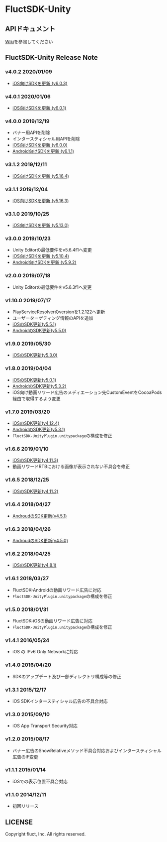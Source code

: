 # FluctSDK-Unity

## APIドキュメント

[Wiki](https://github.com/voyagegroup/FluctSDK-Unity/wiki)を参照してください

## FluctSDK-Unity Release Note

### v4.0.2 2020/01/09

* [iOS向けSDKを更新 (v6.0.3)](https://github.com/voyagegroup/FluctSDK-iOS)

### v4.0.1 2020/01/06

* [iOS向けSDKを更新 (v6.0.1)](https://github.com/voyagegroup/FluctSDK-iOS)

### v4.0.0 2019/12/19

* バナー用APIを削除
* インタースティシャル用APIを削除
* [iOS向けSDKを更新 (v6.0.0)](https://github.com/voyagegroup/FluctSDK-iOS)
* [Android向けSDKを更新 (v6.1.1)](https://github.com/voyagegroup/FluctSDK-Android)

### v3.1.2 2019/12/11

* [iOS向けSDKを更新 (v5.16.4)](https://github.com/voyagegroup/FluctSDK-iOS)

### v3.1.1 2019/12/04

* [iOS向けSDKを更新 (v5.16.3)](https://github.com/voyagegroup/FluctSDK-iOS)

### v3.1.0 2019/10/25

* [iOS向けSDKを更新 (v5.13.0)](https://github.com/voyagegroup/FluctSDK-iOS#v5130-20191025)

### v3.0.0 2019/10/23

* Unity Editorの最低要件をv5.6.4f1へ変更
* [iOS向けSDKを更新 (v5.10.4)](https://github.com/voyagegroup/FluctSDK-iOS#v5104-20190924)
* [Android向けSDKを更新 (v5.9.2)](https://github.com/voyagegroup/FluctSDK-Android#20191016)

### v2.0.0 2019/07/18
* Unity Editorの最低要件をv5.6.3f1へ変更

### v1.10.0 2019/07/17
* PlayServiceResolverのversionを1.2.122へ更新
* ユーザーターゲティング情報のAPIを追加
* [iOSのSDK更新(v5.5.1)](https://github.com/voyagegroup/FluctSDK-iOS#v551-20190703)
* [AndroidのSDK更新(v5.5.0)](https://github.com/voyagegroup/FluctSDK-Android#201972)

### v1.9.0 2019/05/30
* [iOSのSDK更新(v5.3.0)](https://github.com/voyagegroup/FluctSDK-iOS#v530-20190527)

### v1.8.0 2019/04/04
* [iOSのSDK更新(v5.0.1)](https://github.com/voyagegroup/FluctSDK-iOS#v501-20190401)
* [AndroidのSDK更新(v5.3.2)](https://github.com/voyagegroup/FluctSDK-Android#fluctsdk-v532)
* iOS向け動画リワード広告のメディエーション先CustomEventをCocoaPods経由で取得するよう変更

### v1.7.0 2019/03/20
* [iOSのSDK更新(v4.12.4)](https://github.com/voyagegroup/FluctSDK-iOS#v4124-20190312)
* [AndroidのSDK更新(v5.3.1)](https://github.com/voyagegroup/FluctSDK-Android#fluctsdk-v531)
* `FluctSDK-UnityPlugin.unitypackage`の構成を修正

### v1.6.6 2019/01/10
* [iOSのSDK更新(v4.11.3)](https://github.com/voyagegroup/FluctSDK-iOS#v4113-20190110)
* 動画リワードRTBにおける画像が表示されない不具合を修正

### v1.6.5 2018/12/25
* [iOSのSDK更新(v4.11.2)](https://github.com/voyagegroup/FluctSDK-iOS#v4112-20181220)

### v1.6.4 2018/04/27
* [AndroudのSDK更新(v4.5.1)](https://github.com/voyagegroup/FluctSDK-Android#2018427)

### v1.6.3 2018/04/26
* [AndroudのSDK更新(v4.5.0)](https://github.com/voyagegroup/FluctSDK-Android#2018417)

### v1.6.2 2018/04/25
* [iOSのSDK更新(v4.8.1)](https://github.com/voyagegroup/FluctSDK-iOS#v481-20180424)

### v1.6.1 2018/03/27
* FluctSDK-Androidの動画リワード広告に対応
* `FluctSDK-UnityPlugin.unitypackage`の構成を修正

### v1.5.0 2018/01/31
* FluctSDK-iOSの動画リワード広告に対応
* `FluctSDK-UnityPlugin.unitypackage`の構成を修正

### v1.4.1 2016/05/24
* iOS の IPv6 Only Networkに対応

### v1.4.0 2016/04/20
* SDKのアップデート及び一部ディレクトリ構成等の修正

### v1.3.1 2015/12/17
* iOS SDKインタースティシャル広告の不具合対応

### v1.3.0 2015/09/10
* iOS App Transport Security対応

### v1.2.0 2015/08/17
* バナー広告のShowRelativeメソッド不具合対応およびインタースティシャル広告のIF変更

### v1.1.1 2015/01/14
* iOSでの表示位置不具合対応

### v1.1.0 2014/12/11
* 初回リリース

## LICENSE
Copyright fluct, Inc. All rights reserved.

